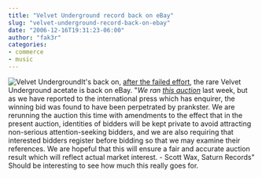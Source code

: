 ```yaml
---
title: "Velvet Underground record back on eBay"
slug: "velvet-underground-record-back-on-ebay"
date: "2006-12-16T19:31:23-06:00"
author: "fak3r"
categories:
- commerce
- music
---
```


![Velvet Underground](http://fak3r.com/wp-content/uploads/2006/12/velvet-underground.jpg)It's back on, [after the failed effort](http://fak3r.com/2006/12/04/ultra-rare-velvet-underground-vinyl-on-ebay-for-over-100k/), the  rare Velvet Underground acetate is back on eBay.   "_We ran [this auction](http://cgi.ebay.com/VELVET-UNDERGROUND-NICO-1966-Acetate-LP-ANDY-WARHOL_W0QQitemZ300060897304QQihZ020QQcategoryZ306QQssPageNameZWDVWQQrdZ1QQcmdZViewItem)_ last week, but as we have reported to the international press which has enquirer, the winning bid was found to have been perpetrated by prankster.  We are rerunning the auction this time with amendments to the effect that in the present auction, identities of bidders will be kept private to avoid attracting non-serious attention-seeking bidders, and we are also requiring that interested bidders register before bidding so that we may examine their references.  We are hopeful that this will ensure a fair and accurate auction result which will reflect actual market interest.  - Scott Wax, Saturn Records"  Should be interesting to see how much this really goes for.
